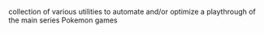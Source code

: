 collection of various utilities to automate and/or optimize a playthrough of the main series Pokemon games
